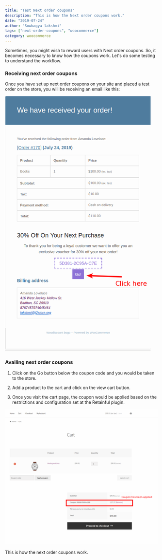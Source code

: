 ```yaml
---
title: "Test Next order coupons"
description: "This is how the Next order coupons work."
date: "2019-07-24"
author: "Sowbagya lakshmi"
tags: ["next-order-coupons", "woocommerce"]
category: woocommerce
---
```


Sometimes, you might wish to reward users with Next order coupons. So, it becomes necessary to know how the coupons work. 
Let's do some testing to understand the workflow.

### Receiving next order coupons

Once you have set up next order coupons on your site and placed a test order on the store, you will be receiving an email like this:

![Coupon email](../../images/docs/testing-next-order-coupons/coupon-email.png)

### Availing next order coupons

1. Click on the Go button below the coupon code and you would be taken to the store.

2. Add a product to the cart and click on the view cart button.

3. Once you visit the cart page, the coupon would be applied based on the restrictions and configuration set at the Retainful plugin.

![coupon applied](../../images/docs/testing-next-order-coupons/shop_page.png)


This is how the next order coupons work.
